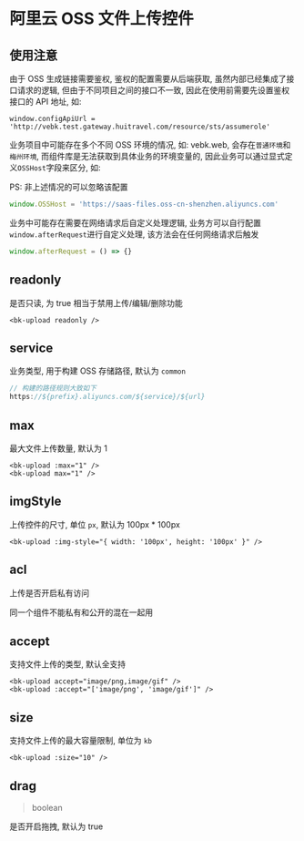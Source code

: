 # 阿里云 OSS 文件上传控件

## 使用注意

由于 OSS 生成链接需要鉴权, 鉴权的配置需要从后端获取, 虽然内部已经集成了接口请求的逻辑, 但由于不同项目之间的接口不一致, 因此在使用前需要先设置鉴权接口的 API 地址, 如: 

```javasciprt
window.configApiUrl = 'http://vebk.test.gateway.huitravel.com/resource/sts/assumerole'
```

业务项目中可能存在多个不同 OSS 环境的情况, 如: vebk.web, 会存在`普通环境`和`梅州环境`, 而组件库是无法获取到具体业务的环境变量的, 因此业务可以通过显式定义`OSSHost`字段来区分, 如:

PS: 非上述情况的可以忽略该配置
```javascript
window.OSSHost = 'https://saas-files.oss-cn-shenzhen.aliyuncs.com'
```

业务中可能存在需要在网络请求后自定义处理逻辑, 业务方可以自行配置`window.afterRequest`进行自定义处理, 该方法会在任何网络请求后触发

```javascript
window.afterRequest = () => {}
```

## readonly

是否只读, 为 true 相当于禁用上传/编辑/删除功能

```vue
<bk-upload readonly />
```

## service

业务类型, 用于构建 OSS 存储路径, 默认为 `common`

```javascript
// 构建的路径规则大致如下
https://${prefix}.aliyuncs.com/${service}/${url}
```

## max

最大文件上传数量, 默认为 1

```vue
<bk-upload :max="1" />
<bk-upload max="1" />
```

## imgStyle

上传控件的尺寸, 单位 `px`, 默认为 100px * 100px

```vue
<bk-upload :img-style="{ width: '100px', height: '100px' }" />
```

## acl

上传是否开启私有访问

同一个组件不能私有和公开的混在一起用

## accept

支持文件上传的类型, 默认全支持

```vue
<bk-upload accept="image/png,image/gif" />
<bk-upload :accept="['image/png', 'image/gif']" />
```

## size

支持文件上传的最大容量限制, 单位为 `kb`

```vue
<bk-upload :size="10" />
```

## drag
> boolean

是否开启拖拽, 默认为 true

